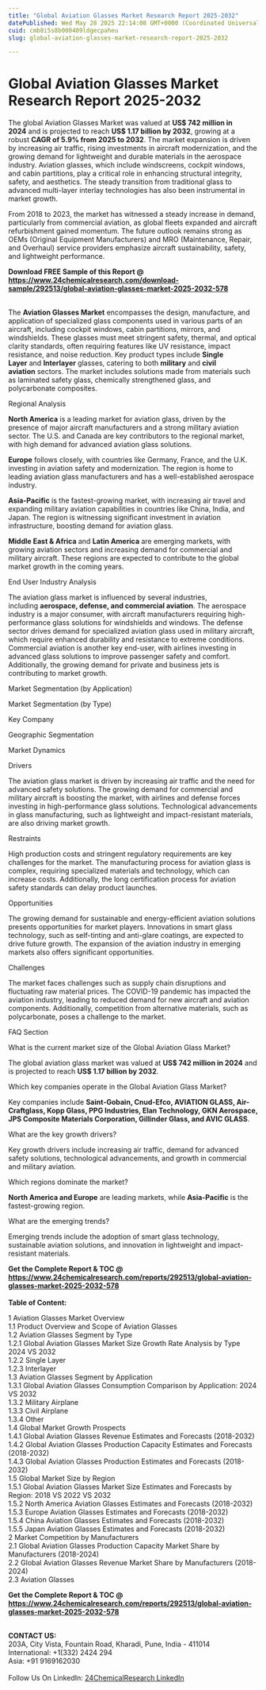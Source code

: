 ```yaml
---
title: "Global Aviation Glasses Market Research Report 2025-2032"
datePublished: Wed May 28 2025 22:14:08 GMT+0000 (Coordinated Universal Time)
cuid: cmb8i5s8b000409ldgecpaheu
slug: global-aviation-glasses-market-research-report-2025-2032

---
```


# Global Aviation Glasses Market Research Report 2025-2032

<p>The global Aviation Glasses Market was valued at <strong>US$ 742 million in 2024</strong> and is projected to reach <strong>US$ 1.17 billion by 2032</strong>, growing at a robust <strong>CAGR of 5.9% from 2025 to 2032</strong>. The market expansion is driven by increasing air traffic, rising investments in aircraft modernization, and the growing demand for lightweight and durable materials in the aerospace industry. Aviation glasses, which include windscreens, cockpit windows, and cabin partitions, play a critical role in enhancing structural integrity, safety, and aesthetics. The steady transition from traditional glass to advanced multi-layer interlay technologies has also been instrumental in market growth.</p><p>
</p><p>From 2018 to 2023, the market has witnessed a steady increase in demand, particularly from commercial aviation, as global fleets expanded and aircraft refurbishment gained momentum. The future outlook remains strong as OEMs (Original Equipment Manufacturers) and MRO (Maintenance, Repair, and Overhaul) service providers emphasize aircraft sustainability, safety, and lightweight performance.</p><div><b>Download FREE Sample of this Report @ 
            <a href="https://www.24chemicalresearch.com/download-sample/292513/global-aviation-glasses-market-2025-2032-578">
            https://www.24chemicalresearch.com/download-sample/292513/global-aviation-glasses-market-2025-2032-578</a></b></div><br><p>
</p><p>
</p><p>The <strong>Aviation Glasses Market</strong> encompasses the design, manufacture, and application of specialized glass components used in various parts of an aircraft, including cockpit windows, cabin partitions, mirrors, and windshields. These glasses must meet stringent safety, thermal, and optical clarity standards, often requiring features like UV resistance, impact resistance, and noise reduction. Key product types include <strong>Single Layer</strong> and <strong>Interlayer</strong> glasses, catering to both <strong>military</strong> and <strong>civil aviation</strong> sectors. The market includes solutions made from materials such as laminated safety glass, chemically strengthened glass, and polycarbonate composites.</p><p>
Regional Analysis</p><p>
</p><p><strong>North America</strong> is a leading market for aviation glass, driven by the presence of major aircraft manufacturers and a strong military aviation sector. The U.S. and Canada are key contributors to the regional market, with high demand for advanced aviation glass solutions.</p><p>
</p><p><strong>Europe</strong> follows closely, with countries like Germany, France, and the U.K. investing in aviation safety and modernization. The region is home to leading aviation glass manufacturers and has a well-established aerospace industry.</p><p>
</p><p><strong>Asia-Pacific</strong> is the fastest-growing market, with increasing air travel and expanding military aviation capabilities in countries like China, India, and Japan. The region is witnessing significant investment in aviation infrastructure, boosting demand for aviation glass.</p><p>
</p><p><strong>Middle East &amp; Africa</strong> and <strong>Latin America</strong> are emerging markets, with growing aviation sectors and increasing demand for commercial and military aircraft. These regions are expected to contribute to the global market growth in the coming years.</p><p>
End User Industry Analysis</p><p>
</p><p>The aviation glass market is influenced by several industries, including <strong>aerospace, defense, and commercial aviation</strong>. The aerospace industry is a major consumer, with aircraft manufacturers requiring high-performance glass solutions for windshields and windows. The defense sector drives demand for specialized aviation glass used in military aircraft, which require enhanced durability and resistance to extreme conditions. Commercial aviation is another key end-user, with airlines investing in advanced glass solutions to improve passenger safety and comfort. Additionally, the growing demand for private and business jets is contributing to market growth.</p><p>
Market Segmentation (by Application)</p><p>
</p><p>
Market Segmentation (by Type)</p><p>
</p><p>
Key Company</p><p>
</p><p>
Geographic Segmentation</p><p>
</p><p>
Market Dynamics</p><p>
Drivers</p><p>
</p><p>The aviation glass market is driven by increasing air traffic and the need for advanced safety solutions. The growing demand for commercial and military aircraft is boosting the market, with airlines and defense forces investing in high-performance glass solutions. Technological advancements in glass manufacturing, such as lightweight and impact-resistant materials, are also driving market growth.</p><p>
Restraints</p><p>
</p><p>High production costs and stringent regulatory requirements are key challenges for the market. The manufacturing process for aviation glass is complex, requiring specialized materials and technology, which can increase costs. Additionally, the long certification process for aviation safety standards can delay product launches.</p><p>
Opportunities</p><p>
</p><p>The growing demand for sustainable and energy-efficient aviation solutions presents opportunities for market players. Innovations in smart glass technology, such as self-tinting and anti-glare coatings, are expected to drive future growth. The expansion of the aviation industry in emerging markets also offers significant opportunities.</p><p>
Challenges</p><p>
</p><p>The market faces challenges such as supply chain disruptions and fluctuating raw material prices. The COVID-19 pandemic has impacted the aviation industry, leading to reduced demand for new aircraft and aviation components. Additionally, competition from alternative materials, such as polycarbonate, poses a challenge to the market.</p><p>
FAQ Section</p><p>
What is the current market size of the Global Aviation Glass Market?</p><p>
</p><p>The global aviation glass market was valued at <strong>US$ 742 million in 2024</strong> and is projected to reach <strong>US$ 1.17 billion by 2032</strong>.</p><p>
Which key companies operate in the Global Aviation Glass Market?</p><p>
</p><p>Key companies include <strong>Saint-Gobain, Cnud-Efco, AVIATION GLASS, Air-Craftglass, Kopp Glass, PPG Industries, Elan Technology, GKN Aerospace, JPS Composite Materials Corporation, Gillinder Glass, and AVIC GLASS</strong>.</p><p>
What are the key growth drivers?</p><p>
</p><p>Key growth drivers include increasing air traffic, demand for advanced safety solutions, technological advancements, and growth in commercial and military aviation.</p><p>
Which regions dominate the market?</p><p>
</p><p><strong>North America and Europe</strong> are leading markets, while <strong>Asia-Pacific</strong> is the fastest-growing region.</p><p>
What are the emerging trends?</p><p>
</p><p>Emerging trends include the adoption of smart glass technology, sustainable aviation solutions, and innovation in lightweight and impact-resistant materials.</p>

<div><b>Get the Complete Report & TOC @ 
            <a href="https://www.24chemicalresearch.com/reports/292513/global-aviation-glasses-market-2025-2032-578">
            https://www.24chemicalresearch.com/reports/292513/global-aviation-glasses-market-2025-2032-578</a></b></div><br>
            <b>Table of Content:</b><p>1 Aviation Glasses Market Overview<br />
    1.1 Product Overview and Scope of Aviation Glasses<br />
    1.2 Aviation Glasses Segment by Type<br />
        1.2.1 Global Aviation Glasses Market Size Growth Rate Analysis by Type 2024 VS 2032<br />
        1.2.2 Single Layer<br />
        1.2.3 Interlayer<br />
    1.3 Aviation Glasses Segment by Application<br />
        1.3.1 Global Aviation Glasses Consumption Comparison by Application: 2024 VS 2032<br />
        1.3.2 Military Airplane<br />
        1.3.3 Civil Airplane<br />
        1.3.4 Other<br />
    1.4 Global Market Growth Prospects<br />
        1.4.1 Global Aviation Glasses Revenue Estimates and Forecasts (2018-2032)<br />
        1.4.2 Global Aviation Glasses Production Capacity Estimates and Forecasts (2018-2032)<br />
        1.4.3 Global Aviation Glasses Production Estimates and Forecasts (2018-2032)<br />
    1.5 Global Market Size by Region<br />
        1.5.1 Global Aviation Glasses Market Size Estimates and Forecasts by Region: 2018 VS 2022 VS 2032<br />
        1.5.2 North America Aviation Glasses Estimates and Forecasts (2018-2032)<br />
        1.5.3 Europe Aviation Glasses Estimates and Forecasts (2018-2032)<br />
        1.5.4 China Aviation Glasses Estimates and Forecasts (2018-2032)<br />
        1.5.5 Japan Aviation Glasses Estimates and Forecasts (2018-2032)<br />
2 Market Competition by Manufacturers<br />
    2.1 Global Aviation Glasses Production Capacity Market Share by Manufacturers (2018-2024)<br />
    2.2 Global Aviation Glasses Revenue Market Share by Manufacturers (2018-2024)<br />
    2.3 Aviation Glasses</p>

<div><b>Get the Complete Report & TOC @ 
            <a href="https://www.24chemicalresearch.com/reports/292513/global-aviation-glasses-market-2025-2032-578">
            https://www.24chemicalresearch.com/reports/292513/global-aviation-glasses-market-2025-2032-578</a></b></div><br>

<b>CONTACT US:</b><br>
            203A, City Vista, Fountain Road, Kharadi, Pune, India - 411014<br>
            International: +1(332) 2424 294<br>
            Asia: +91 9169162030 <br><br>
            Follow Us On LinkedIn: <a href="https://www.linkedin.com/company/24chemicalresearch/">24ChemicalResearch LinkedIn</a>